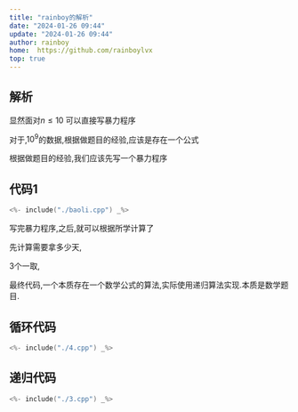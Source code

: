 ```yaml
---
title: "rainboy的解析"
date: "2024-01-26 09:44"
update: "2024-01-26 09:44"
author: rainboy
home:  https://github.com/rainboylvx
top: true
---
```


## 解析

显然面对$n \leqslant 10$ 可以直接写暴力程序

对于,$10^9$的数据,根据做题目的经验,应该是存在一个公式

根据做题目的经验,我们应该先写一个暴力程序

## 代码1

```cpp
<%- include("./baoli.cpp") _%>
```


写完暴力程序,之后,就可以根据所学计算了


先计算需要拿多少天,

3个一取,

最终代码,一个本质存在一个数学公式的算法,实际使用递归算法实现.本质是数学题目.

## 循环代码

```cpp
<%- include("./4.cpp") _%>
```

## 递归代码


```cpp
<%- include("./3.cpp") _%>
```
